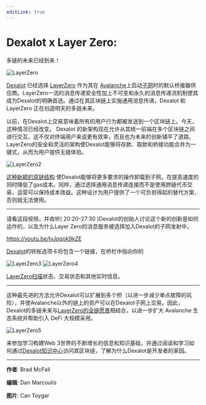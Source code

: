 ```yaml
---
editLink: true
---
```


# Dexalot x Layer Zero:

多链的未来已经到来！

![LayerZero](\images\layerzero\LayerZero.png)

[Dexalot](https://dexalot.com/) 已经选择 [LayerZero](https://layerzero.network/) 作为其在 [Avalanche](https://www.avalabs.org/)上启动[子网](https://www.avax.network/subnets)时的默认桥接器供应商。LayerZero一流的消息传递安全性加上不可变和永久的消息传递流机制使其成为Dexalot的明确首选。通过在其区块链上实施通用消息传递，Dexalot 和 LayerZero 正在创造明天的多链未来。

以前，在Dexalot上交易意味着所有的用户行为都被发送到一个区块链上。今天，这种情况已经改变。 Dexalot 的新架构现在允许从其统一前端在多个区块链之间进行交互。这不仅对终端用户来说更有效率，而且也为未来的创新铺平了道路。LayerZero的安全和灵活的架构使Dexalot能够将存款、取款和桥接功能合并为一键式，从而为用户提供无缝体验。

![LayerZero2](\images\layerzero\LayerZero2.png)

[这种新颖的双链结构](https://medium.com/dexalot/dexalot%E5%AD%90%E7%BD%91-6f3072244906) 使Dexalot能够将更多要求的操作卸载到子网，在提高速度的同时降低了gas成本。同样，通过选择通用消息传递连接而不是使用跨链代币交易，运营可以保持成本效益。这种设计为用户提供了一个可负担得起的替代方案，否则就无法使用。

---
请看这段视频，并收听( 20:20–27:30 )Dexalot的创始人讨论这个新的创新是如何运作的，以及为什么Layer Zero的消息服务被选择加入Dexalot的子网发射中。

<https://youtu.be/IvJpqok9kZE>

[Dexalot](https://dexalot.com/)的转账选项卡将包含一个链接，在桥栏中指向你的

![LayerZero3](\images\layerzero\LayerZero3.png)
![LayerZero4](\images\layerzero\LayerZero4.png)


[LayerZero扫描](https://layerzeroscan.com/)状态、交易状态和其他实时信息。

---

这种最先进的方法允许Dexalot可以扩展到多个桥（以进一步减少单点故障的风险），并使Avalanche以外的链上的资产可以在Dexalot子网上交易。因此，Dexalot的多链未来与[LayerZero的全链愿景](https://medium.com/layerzero-official/layerzero-integrates-chainlink-oracles-expanding-decentralization-of-the-omnichain-communication-2d9963678483)相结合，以进一步扩大 Avalanche 生态系统并帮助引入 DeFi 大规模采用。

![LayerZero5](\images\layerzero\LayerZero5.png)

来参加学习构建Web 3世界的不断增长的信息和知识基础，并通过阅读和学习如何通过[Dexalot知识中心](https://docs.dexalot.com/zh/)访问其区块链，了解为什么Dexalot是开发者的家园。

---
**作者**: Brad McFall

**编辑**: Dan Marcoulis

**图片**: Can Toygar
